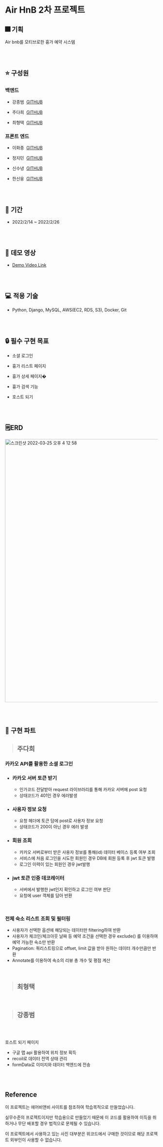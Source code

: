 # Air HnB 2차 프로젝트

## 🎆 기획

Air bnb를 모티브로한 흉가 예약 시스템

<br><br>

## ⭐️ 구성원

### 백엔드

- 강종범&nbsp; [GITHUB](https://github.com/jxngbxxm)

- 주다희 &nbsp;[GITHUB](https://github.com/newdana01)

- 최형택 &nbsp;[GITHUB](https://github.com/knuckles6974)


### 프론트 엔드

- 이화종 &nbsp;[GITHUB](https://github.com/hjlee1811)

- 정지민 &nbsp;[GITHUB](https://github.com/rindalica)

- 신수녕&nbsp; [GITHUB](https://github.com/cozynye)

- 한신웅&nbsp; [GITHUB](https://github.com/hsuj86)


<br><br>

## 📆 기간

- 2022/2/14 ~ 2022/2/26

<br><br>

## 💾 데모 영상

- [Demo Video Link](https://www.youtube.com/watch?v=PZlc97VmxNs)

<br><br>

## 💻 적용 기술

- Python, Django, MySQL, AWS(EC2, RDS, S3), Docker, Git

<br><br>


## 🔒 필수 구현 목표

- 소셜 로그인

- 흉가 리스트 페이지 

- 흉가 상세 페이지�

- 흉가 검색 기능

- 호스트 되기

<br><br>

## 🗒ERD

<img width="868" alt="스크린샷 2022-03-25 오후 4 12 58" src="https://user-images.githubusercontent.com/94527515/160072612-c7db6893-45f6-4fc3-8f28-d7f108b64cc1.png">

<br><br>

## 📌 구현 파트
> ## 주다희  
### 카카오 API를 활용한 소셜 로그인
- ### 카카오 서버 토큰 받기
    - 인가코드 전달받아 request 라이브러리를 통해 카카오 서버에 post 요청
    - 상태코드가 401인 경우 에러발생

- ### 사용자 정보 요청
    - 요청 헤더에 토큰 담에 post로 사용자 정보 요청
    - 상태코드가 200이 아닌 경우 에러 발생

- ### 회원 조회
    - 카카오 서버로부터 받은 사용자 정보를 통해(id) 데이터 베이스 등록 여부 조회
    - 서비스에 처음 로그인을 시도한 회원인 경우 DB에 회원 등록 후 jwt 토큰 발행
    - 로그인 이력이 있는 회원인 경우 jwt발행

- ### jwt 토큰 인증 데코레이터
    - 서버에서 발행한 jwt인지 확인하고 로그인 여부 판단
    - 요청에 user 객체를 담아 반환

<br>

### 전체 숙소 리스트 조회 및 필터링
- 사용자가 선택한 옵션에 해당되는 데이터만 filtering하여 반환
- 사용자가 체크인/체크아웃 날짜 등 예약 조건을 선택한 경우 exclude() 를 이용하여 예약 가능한 숙소만 반환
- Pagination: 쿼리스트링으로 offset, limit 값을 받아 원하는 데이터 개수만큼만 반환
- Annotate를 이용하여 숙소의 리뷰 총 개수 및 평점 계산

<br>

>## 최형택

<br>

>## 강종범

<br>

<br>

호스트 되기 페이지

- 구글 맵 api 활용하여 위치 정보 획득
- recoil로 데이터 전역 상태 관리
- formData로 이미지와 데이터 백엔드에 전송

<br><br>

## Reference

이 프로젝트는 에어비앤비 사이트를 참조하여 학습목적으로 만들었습니다.

실무수준의 프로젝트이지만 학습용으로 만들었기 때문에 이 코드를 활용하여 이득을 취하거나 무단 배포할 경우 법적으로 문제될 수 있습니다.

이 프로젝트에서 사용하고 있는 사진 대부분은 위코드에서 구매한 것이므로 해당 프로젝트 외부인이 사용할 수 없습니다.
